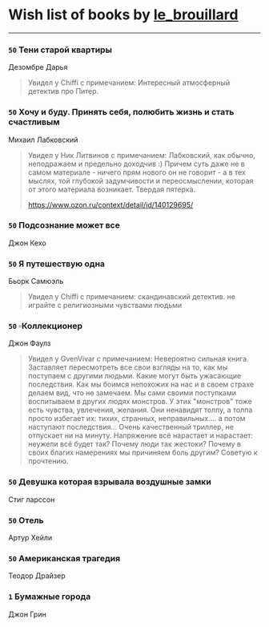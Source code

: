# Wish list of books by [le_brouillard](http://vk.com/id13330781)
---

### `50` Тени старой квартиры
Дезомбре Дарья
> Увидел у Chiffi с примечанием: Интересный атмосферный детектив про Питер.

### `50` Хочу и буду. Принять себя, полюбить жизнь и стать счастливым
Михаил Лабковский
> Увидел у Ник Литвинов с примечанием: Лабковский, как обычно, неподражаем и предельно доходчив :) Причем суть даже не в самом материале - ничего прям нового он не говорит - а в тех мыслях, той глубокой задумчивости и переосмыслении, которая от этого материала возникает. Твердая пятерка.
> 
> https://www.ozon.ru/context/detail/id/140129695/

### `50` Подсознание может все
Джон Кехо

### `50` Я путешествую одна
Бьорк Самюэль
> Увидел у Chiffi с примечанием: скандинавский детектив.
> не играйте с религиозными чувствами людьми

### `50` ▫Коллекционер
Джон Фаулз
> Увидел у GvenVivar  с примечанием: Невероятно сильная книга. Заставляет пересмотреть все свои взгляды на то, как  мы поступаем с другими людьми. Какие могут быть ужасающие последствия. Как мы боимся непохожих на нас и в своем страхе делаем вид, что не замечаем. Мы сами своими поступками воспитываем в других людях монстров. У этих "монстров" тоже есть чувства, увлечения, желания. Они ненавидят толпу, а толпа просто избегает их: тихих, странных, неправильных.... а потом наступают последствия... Очень качественный триллер, не отпускает ни на минуту. Напряжение всё нарастает и нарастает: неужели всё будет так? Почему люди так жестоки? Почему в своих благих намерениях мы причиняем боль другим? Советую к прочтению.

### `50` Девушка которая взрывала воздушные замки
Стиг ларссон

### `50` Отель
Артур Хейли

### `50` Американская трагедия
Теодор Драйзер

### `1` Бумажные города
Джон Грин

